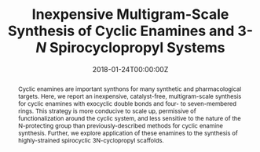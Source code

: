 ---
title: "Inexpensive Multigram-Scale Synthesis of Cyclic Enamines and 3-*N* Spirocyclopropyl Systems"
authors:
- admin
- Omar Zainul
- Scott T. Laughlin
date: "2018-01-24T00:00:00Z"
doi: "10.1039/c7ob02659e"

# Schedule page publish date (NOT publication's date).
publishDate: "2017-01-01T00:00:00Z"

# Publication type.
# Accepts a single type but formatted as a YAML list (for Hugo requirements).
# Enter a publication type from the CSL standard.
# Legend: 0 = Uncategorized; 1 = Conference paper; 2 = Journal article;
# 3 = Preprint / Working Paper; 4 = Report; 5 = Book; 6 = Book section;
# 7 = Thesis; 8 = Patent
# publication_types: ['paper-conference']
publication_types: ["article-journal"]

# Publication name and optional abbreviated publication name.
publication: "*Organic and Biomolecular Chemistry*, 16(4), 652-656"
publication_short: ""

abstract: Cyclic enamines are important synthons for many synthetic and pharmacological targets. Here, we report an inexpensive, catalyst-free, multigram-scale synthesis for cyclic enamines with exocyclic double bonds and four- to seven-membered rings. This strategy is more conducive to scale up, permissive of functionalization around the cyclic system, and less sensitive to the nature of the N-protecting group than previously-described methods for cyclic enamine synthesis. Further, we explore application of these enamines to the synthesis of highly-strained spirocyclic 3N-cyclopropyl scaffolds.

# Summary. An optional shortened abstract.
summary:

tags:
- Cyclic Enamine
- Spirocyclopropyls
- Cyclopropene
featured: false

# links:
# - name: ""
#   url: ""
url_pdf: ''
url_code: ''
url_dataset: 'http://www.rsc.org/suppdata/c7/ob/c7ob02659e/c7ob02659e1.pdf'
url_poster: ''
url_project: ''
url_slides: ''
url_source: ''
url_video: ''

# Featured image
# To use, add an image named `featured.jpg/png` to your page's folder.
#image:
#  caption: 'Image credit: [**Unsplash**](https://unsplash.com/photos/jdD8gXaTZsc)'
#  focal_point: ""
#  preview_only: false

# Associated Projects (optional).
#   Associate this publication with one or more of your projects.
#   Simply enter your project's folder or file name without extension.
#   E.g. `internal-project` references `content/project/internal-project/index.md`.
#   Otherwise, set `projects: []`.
projects:
- spirocyclopropyl

# Slides (optional).
#   Associate this publication with Markdown slides.
#   Simply enter your slide deck's filename without extension.
#   E.g. `slides: "example"` references `content/slides/example/index.md`.
#   Otherwise, set `slides: ""`.
#slides: example
---